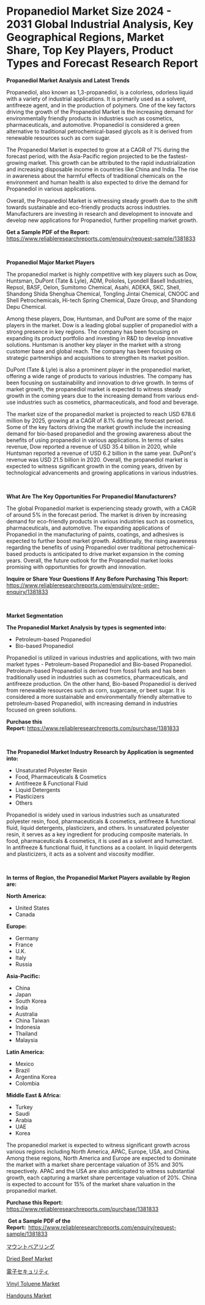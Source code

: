 <p><h1>Propanediol Market Size 2024 - 2031 Global Industrial Analysis, Key Geographical Regions, Market Share, Top Key Players, Product Types and Forecast Research Report</h1></p><p><strong>Propanediol Market Analysis and Latest Trends</strong></p>
<p><p>Propanediol, also known as 1,3-propanediol, is a colorless, odorless liquid with a variety of industrial applications. It is primarily used as a solvent, antifreeze agent, and in the production of polymers. One of the key factors driving the growth of the Propanediol Market is the increasing demand for environmentally friendly products in industries such as cosmetics, pharmaceuticals, and automotive. Propanediol is considered a green alternative to traditional petrochemical-based glycols as it is derived from renewable resources such as corn sugar.</p><p>The Propanediol Market is expected to grow at a CAGR of 7% during the forecast period, with the Asia-Pacific region projected to be the fastest-growing market. This growth can be attributed to the rapid industrialization and increasing disposable income in countries like China and India. The rise in awareness about the harmful effects of traditional chemicals on the environment and human health is also expected to drive the demand for Propanediol in various applications.</p><p>Overall, the Propanediol Market is witnessing steady growth due to the shift towards sustainable and eco-friendly products across industries. Manufacturers are investing in research and development to innovate and develop new applications for Propanediol, further propelling market growth.</p></p>
<p><strong>Get a Sample PDF of the Report:&nbsp;</strong> <a href="https://www.reliableresearchreports.com/enquiry/request-sample/1381833">https://www.reliableresearchreports.com/enquiry/request-sample/1381833</a></p>
<p>&nbsp;</p>
<p><strong>Propanediol Major Market Players</strong></p>
<p><p>The propanediol market is highly competitive with key players such as Dow, Huntsman, DuPont (Tate & Lyle), ADM, Polioles, Lyondell Basell Industries, Repsol, BASF, Oelon, Sumitomo Chemical, Asahi, ADEKA, SKC, Shell, Shandong Shida Shenghua Chemical, Tongling Jintai Chemical, CNOOC and Shell Petrochemicals, Hi-tech Spring Chemical, Daze Group, and Shandong Depu Chemical.</p><p>Among these players, Dow, Huntsman, and DuPont are some of the major players in the market. Dow is a leading global supplier of propanediol with a strong presence in key regions. The company has been focusing on expanding its product portfolio and investing in R&D to develop innovative solutions. Huntsman is another key player in the market with a strong customer base and global reach. The company has been focusing on strategic partnerships and acquisitions to strengthen its market position.</p><p>DuPont (Tate & Lyle) is also a prominent player in the propanediol market, offering a wide range of products to various industries. The company has been focusing on sustainability and innovation to drive growth. In terms of market growth, the propanediol market is expected to witness steady growth in the coming years due to the increasing demand from various end-use industries such as cosmetics, pharmaceuticals, and food and beverage.</p><p>The market size of the propanediol market is projected to reach USD 678.6 million by 2025, growing at a CAGR of 8.1% during the forecast period. Some of the key factors driving the market growth include the increasing demand for bio-based propanediol and the growing awareness about the benefits of using propanediol in various applications. In terms of sales revenue, Dow reported a revenue of USD 35.4 billion in 2020, while Huntsman reported a revenue of USD 6.2 billion in the same year. DuPont's revenue was USD 21.5 billion in 2020. Overall, the propanediol market is expected to witness significant growth in the coming years, driven by technological advancements and growing applications in various industries.</p></p>
<p>&nbsp;</p>
<p><strong>What Are The Key Opportunities For Propanediol Manufacturers?</strong></p>
<p><p>The global Propanediol market is experiencing steady growth, with a CAGR of around 5% in the forecast period. The market is driven by increasing demand for eco-friendly products in various industries such as cosmetics, pharmaceuticals, and automotive. The expanding applications of Propanediol in the manufacturing of paints, coatings, and adhesives is expected to further boost market growth. Additionally, the rising awareness regarding the benefits of using Propanediol over traditional petrochemical-based products is anticipated to drive market expansion in the coming years. Overall, the future outlook for the Propanediol market looks promising with opportunities for growth and innovation.</p></p>
<p><strong>Inquire or Share Your Questions If Any Before Purchasing This Report:</strong> <a href="https://www.reliableresearchreports.com/enquiry/pre-order-enquiry/1381833">https://www.reliableresearchreports.com/enquiry/pre-order-enquiry/1381833</a></p>
<p>&nbsp;</p>
<p><strong>Market Segmentation</strong></p>
<p><strong>The Propanediol Market Analysis by types is segmented into:</strong></p>
<p><ul><li>Petroleum-based Propanediol</li><li>Bio-based Propanediol</li></ul></p>
<p><p>Propanediol is utilized in various industries and applications, with two main market types - Petroleum-based Propanediol and Bio-based Propanediol. Petroleum-based Propanediol is derived from fossil fuels and has been traditionally used in industries such as cosmetics, pharmaceuticals, and antifreeze production. On the other hand, Bio-based Propanediol is derived from renewable resources such as corn, sugarcane, or beet sugar. It is considered a more sustainable and environmentally friendly alternative to petroleum-based Propanediol, with increasing demand in industries focused on green solutions.</p></p>
<p><strong>Purchase this Report:&nbsp;</strong><a href="https://www.reliableresearchreports.com/purchase/1381833">https://www.reliableresearchreports.com/purchase/1381833</a></p>
<p>&nbsp;</p>
<p><strong>The Propanediol Market Industry Research by Application is segmented into:</strong></p>
<p><ul><li>Unsaturated Polyester Resin</li><li>Food, Pharmaceuticals & Cosmetics</li><li>Antifreeze & Functional Fluid</li><li>Liquid Detergents</li><li>Plasticizers</li><li>Others</li></ul></p>
<p><p>Propanediol is widely used in various industries such as unsaturated polyester resin, food, pharmaceuticals & cosmetics, antifreeze & functional fluid, liquid detergents, plasticizers, and others. In unsaturated polyester resin, it serves as a key ingredient for producing composite materials. In food, pharmaceuticals & cosmetics, it is used as a solvent and humectant. In antifreeze & functional fluid, it functions as a coolant. In liquid detergents and plasticizers, it acts as a solvent and viscosity modifier.</p></p>
<p>&nbsp;</p>
<p><strong>In terms of Region, the Propanediol Market Players available by Region are:</strong></p>
<p>
    <p> <strong> North America: </strong>
        <ul>
            <li>United States</li>
            <li>Canada</li>
        </ul>
        </p> 
    <p> <strong> Europe: </strong>
        <ul>
            <li>Germany</li>
            <li>France</li>
            <li>U.K.</li>
            <li>Italy</li>
            <li>Russia</li>
        </ul>
        </p> 
    <p> <strong> Asia-Pacific: </strong>
        <ul>
            <li>China</li>
            <li>Japan</li>
            <li>South Korea</li>
            <li>India</li>
            <li>Australia</li>
            <li>China Taiwan</li>
            <li>Indonesia</li>
            <li>Thailand</li>
            <li>Malaysia</li>
        </ul>
        </p> 
    <p> <strong> Latin America: </strong>
        <ul>
            <li>Mexico</li>
            <li>Brazil</li>
            <li>Argentina Korea</li>
            <li>Colombia</li>
        </ul>
        </p> 
    <p> <strong> Middle East & Africa: </strong>
        <ul>
            <li>Turkey</li>
            <li>Saudi</li>
            <li>Arabia</li>
            <li>UAE</li>
            <li>Korea</li>
        </ul>
    </p>
    </p>
<p><p>The propanediol market is expected to witness significant growth across various regions including North America, APAC, Europe, USA, and China. Among these regions, North America and Europe are expected to dominate the market with a market share percentage valuation of 35% and 30% respectively. APAC and the USA are also anticipated to witness substantial growth, each capturing a market share percentage valuation of 20%. China is expected to account for 15% of the market share valuation in the propanediol market.</p></p>
<p><strong>Purchase this Report: </strong><a href="https://www.reliableresearchreports.com/purchase/1381833">https://www.reliableresearchreports.com/purchase/1381833</a></p>
<p>&nbsp;<strong>Get a Sample PDF of the Report:&nbsp;&nbsp;</strong><a href="https://www.reliableresearchreports.com/enquiry/request-sample/1381833">https://www.reliableresearchreports.com/enquiry/request-sample/1381833</a></p>
<p><strong></strong></p>
<p><p><a href="https://github.com/ddwcuskozol07187/Market-Research-Report-List-1/blob/main/9999402193837.md">マウントベアリング</a></p><p><a href="https://issuu.com/reportprime-2/docs/dried-beef-market-size-2030.pptx">Dried Beef Market</a></p><p><a href="https://medium.com/@maudabbott7/%E9%9B%BB%E5%AD%90%E3%82%BB%E3%82%AD%E3%83%A5%E3%83%AA%E3%83%86%E3%82%A3%E5%B8%82%E5%A0%B4%E3%81%AF-2031%E5%B9%B4%E3%81%BE%E3%81%A7%E3%81%AE%E5%B8%82%E5%A0%B4%E3%82%B7%E3%82%A7%E3%82%A2-%E3%82%B5%E3%82%A4%E3%82%BA-%E3%81%8A%E3%82%88%E3%81%B3%E4%BA%88%E6%B8%AC%E3%82%92%E9%87%8D%E8%A6%96%E3%81%97%E3%81%A6%E3%81%84%E3%81%BE%E3%81%99-5c2bb0c597b8">電子セキュリティ</a></p><p><a href="https://github.com/mancsybtousav/Market-Research-Report-List-1/blob/main/vinyl-toluene-market.md">Vinyl Toluene Market</a></p><p><a href="https://issuu.com/reportprime-2/docs/handguns-market-size-2030.pptx">Handguns Market</a></p></p>